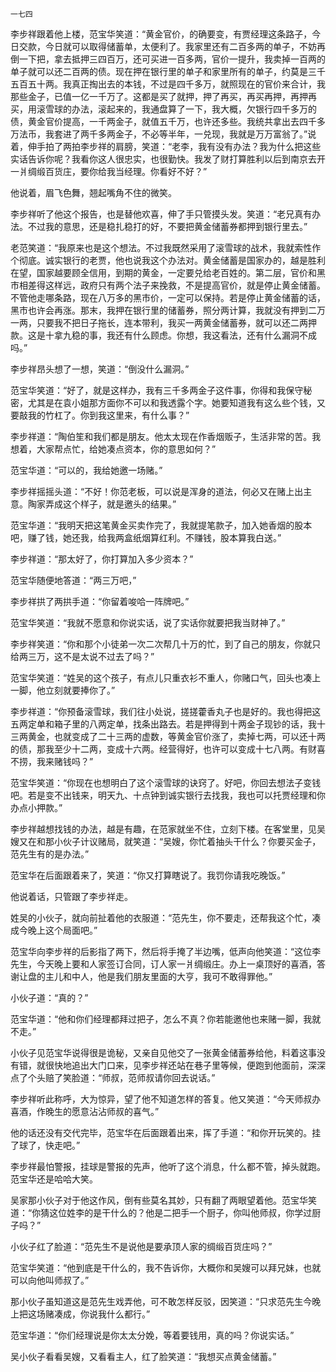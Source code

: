     一七四 

   李步祥跟着他上楼，范宝华笑道：“黄金官价，的确要变，有贾经理这条路子，今日交款，今日就可以取得储蓄单，太便利了。我家里还有二百多两的单子，不妨再倒一下把，拿去抵押三四百万，还可买进一百多两，官价一提升，我卖掉一百两的单子就可以还二百两的债。现在押在银行里的单子和家里所有的单子，约莫是三千五百五十两。我真正掏出去的本钱，不过是四千多万，就照现在的官价来合计，我那些金子，已值一亿一千万了。这都是买了就押，押了再买，再买再押，再押再买，用滚雪球的办法，滚起来的，我通盘算了一下，我大概，欠银行四千多万的债，黄金官价提高，一千两金子，就值五千万，也许还多些。我统共拿出去四千多万法币，我套进了两千多两金子，不必等半年，一兑现，我就是万万富翁了。”说着，伸手拍了两拍李步祥的肩膀，笑道：“老李，我有没有办法？我为什么把这些实话告诉你呢？我看你这人很忠实，也很勤快。我发了财打算胜利以后到南京去开一爿绸缎百货庄，要你给我当经理。你看好不好？”

   他说着，眉飞色舞，翘起嘴角不住的微笑。

   李步祥听了他这个报告，也是替他欢喜，伸了手只管摸头发。笑道：“老兄真有办法。不过我的意思，还是稳扎稳打的好，不要把黄金储蓄券都押到银行里去。”

   老范笑道：“我原来也是这个想法。不过我既然采用了滚雪球的战术，我就索性作个彻底。诚实银行的老贾，他也说我这个办法对。黄金储蓄是国家办的，越是胜利在望，国家越要顾全信用，到期的黄金，一定要兑给老百姓的。第二层，官价和黑市相差得这样远，政府只有两个法子来挽救，不是提高官价，就是停止黄金储蓄。不管他走哪条路，现在八万多的黑市价，一定可以保持。若是停止黄金储蓄的话，黑市也许会再涨。那末，我押在银行里的储蓄券，照分两计算，我就没有押到二万一两，只要我不把日子拖长，连本带利，我买一两黄金储蓄券，就可以还二两押款。这是十拿九稳的事，我还有什么顾虑。你想，我这看法，还有什么漏洞不成吗。”

   李步祥昂头想了一想，笑道：“倒没什么漏洞。”

   范宝华笑道：“好了，就是这样办，我有三千多两金子这件事，你得和我保守秘密，尤其是在袁小姐那方面你不可以和我透露个字。她要知道我有这么些个钱，又要敲我的竹杠了。你到我这里来，有什么事？”

   李步祥道：“陶伯笙和我们都是朋友。他太太现在作香烟贩子，生活非常的苦。我想着，大家帮点忙，给她凑点资本，你的意思如何？”

   范宝华道：“可以的，我给她邀一场赌。”

   李步祥摇摇头道：“不好！你范老板，可以说是浑身的道法，何必又在赌上出主意。陶家弄成这个样子，就是邀头的结果。”

   范宝华道：“我明天把这笔黄金买卖作完了，我就提笔款子，加入她香烟的股本吧，赚了钱，她还我，给我两盒纸烟算红利。不赚钱，股本算我白送。”

   李步祥道：“那太好了，你打算加入多少资本？”

   范宝华随便地答道：“两三万吧，”

   李步祥拱了两拱手道：“你留着唆哈一阵牌吧。”

   范宝华笑道：“我就不愿意和你说实话，说了实话你就要把我当财神了。”

   李步祥笑道：“你和那个小徒弟一次二次帮几十万的忙，到了自己的朋友，你就只给两三万，这不是太说不过去了吗？”

   范宝华笑道：“姓吴的这个孩子，有点儿只重衣衫不重人，你赌口气，回头也凑上一脚，他立刻就要捧你了。”

   李步祥道：“你预备滚雪球，我们往小处说，搓搓藿香丸子也是好的。我也得把这五两定单和箱子里的八两定单，找条出路去。若是押得到十两金子现钞的话，我十三两黄金，也就变成了二十三两的虚数，等黄金官价涨了，卖掉七两，可以还十两的债，那我至少十二两，变成十六两。经营得好，也许可以变成十七八两。有财喜不捞，我来赌钱吗？”

   范宝华笑道：“你现在也想明白了这个滚雪球的诀窍了。好吧，你回去想法子变钱吧。若是变不出钱来，明天九、十点钟到诚实银行去找我，我也可以托贾经理和你办点小押款。”

   李步祥越想找钱的办法，越是有趣，在范家就坐不住，立刻下楼。在客堂里，见吴嫂又在和那小伙子计议赌局，就笑道：“吴嫂，你忙着抽头干什么？你要买金子，范先生有的是办法。”

   范宝华在后面跟着来了，笑道：“你又打算瞎说了。我罚你请我吃晚饭。”

   他说着话，只管跟了李步祥走。

   姓吴的小伙子，就向前扯着他的衣服道：“范先生，你不要走，还帮我这个忙，凑成今晚上这个局面吧。”

   范宝华向李步祥的后影指了两下，然后将手掩了半边嘴，低声向他笑道：“这位李先生，今天晚上要和人家签订合同，订人家一爿绸缎庄。办上一桌顶好的喜酒，答谢让盘的主儿和中人，他是我们朋友里面的大亨，我可不敢得罪他。”

   小伙子道：“真的？”

   范宝华道：“他和你们经理都拜过把子，怎么不真？你若能邀他也来赌一脚，我就不走。”

   小伙子见范宝华说得很是诡秘，又亲自见他交了一张黄金储蓄券给他，料着这事没有错，就很快地追出大门口来，见李步祥还站在巷子里等候，便跑到他面前，深深点了个头赔了笑脸道：“师叔，范师叔请你回去说话。”

   李步祥听此称呼，大为惊异，望了他不知道怎样的答复。他又笑道：“今天师叔办喜酒，作晚生的愿意沾沾师叔的喜气。”

   他的话还没有交代完毕，范宝华在后面跟着出来，挥了手道：“和你开玩笑的。挂了球了，快走吧。”

   李步祥最怕警报，挂球是警报的先声，他听了这个消息，什么都不管，掉头就跑。范宝华还是哈哈大笑。

   吴家那小伙子对于他这作风，倒有些莫名其妙，只有翻了两眼望着他。范宝华笑道：“你猜这位姓李的是干什么的？他是二把手一个厨子，你叫他师叔，你学过厨子吗？”

   小伙子红了脸道：“范先生不是说他是要承顶人家的绸缎百货庄吗？”

   范宝华笑道：“他到底是干什么的，我不告诉你，大概你和吴嫂可以拜兄妹，也就可以向他叫师叔了。”

   那小伙子虽知道这是范先生戏弄他，可不敢怎样反驳，因笑道：“只求范先生今晚上把这场赌凑成，你说我什么都行。”

   范宝华道：“你们经理说是你太太分娩，等着要钱用，真的吗？你说实话。”

   吴小伙子看看吴嫂，又看看主人，红了脸笑道：“我想买点黄金储蓄。”

